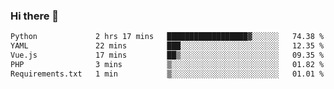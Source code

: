 ### Hi there 👋

<!--START_SECTION:waka-->

```txt
Python             2 hrs 17 mins   ██████████████████▓░░░░░░   74.38 %
YAML               22 mins         ███░░░░░░░░░░░░░░░░░░░░░░   12.35 %
Vue.js             17 mins         ██▒░░░░░░░░░░░░░░░░░░░░░░   09.35 %
PHP                3 mins          ▒░░░░░░░░░░░░░░░░░░░░░░░░   01.82 %
Requirements.txt   1 min           ▒░░░░░░░░░░░░░░░░░░░░░░░░   01.01 %
```

<!--END_SECTION:waka-->

<!--
**Jonas-VanHaeken/Jonas-VanHaeken** is a ✨ _special_ ✨ repository because its `README.md` (this file) appears on your GitHub profile.

Here are some ideas to get you started:

- 🔭 I’m currently working on ...
- 🌱 I’m currently learning ...
- 👯 I’m looking to collaborate on ...
- 🤔 I’m looking for help with ...
- 💬 Ask me about ...
- 📫 How to reach me: ...
- 😄 Pronouns: ...
- ⚡ Fun fact: ...
-->

